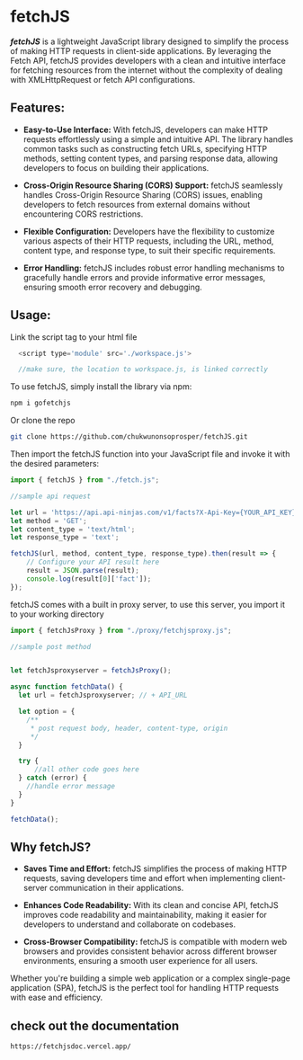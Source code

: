 # fetchJS

**_fetchJS_** is a lightweight JavaScript library designed to simplify the process of making HTTP requests in client-side applications. By leveraging the Fetch API, fetchJS provides developers with a clean and intuitive interface for fetching resources from the internet without the complexity of dealing with XMLHttpRequest or fetch API configurations.

## Features:

- **Easy-to-Use Interface:** With fetchJS, developers can make HTTP requests effortlessly using a simple and intuitive API. The library handles common tasks such as constructing fetch URLs, specifying HTTP methods, setting content types, and parsing response data, allowing developers to focus on building their applications.

- **Cross-Origin Resource Sharing (CORS) Support:** fetchJS seamlessly handles Cross-Origin Resource Sharing (CORS) issues, enabling developers to fetch resources from external domains without encountering CORS restrictions.

- **Flexible Configuration:** Developers have the flexibility to customize various aspects of their HTTP requests, including the URL, method, content type, and response type, to suit their specific requirements.

- **Error Handling:** fetchJS includes robust error handling mechanisms to gracefully handle errors and provide informative error messages, ensuring smooth error recovery and debugging.

## Usage:

Link the script tag to your html file

```javascript
  <script type='module' src='./workspace.js'>

  //make sure, the location to workspace.js, is linked correctly
```

To use fetchJS, simply install the library via npm:

```bash
npm i gofetchjs
```

Or clone the repo

```bash
git clone https://github.com/chukwunonsoprosper/fetchJS.git
```

Then import the fetchJS function into your JavaScript file and invoke it with the desired parameters:

```javascript
import { fetchJS } from "./fetch.js";

//sample api request

let url = 'https://api.api-ninjas.com/v1/facts?X-Api-Key={YOUR_API_KEY}';
let method = 'GET';
let content_type = 'text/html';
let response_type = 'text';

fetchJS(url, method, content_type, response_type).then(result => {
    // Configure your API result here
    result = JSON.parse(result);
    console.log(result[0]['fact']);
});
```

fetchJS comes with a built in proxy server, to use this server, you import it to your working directory

```javascript
import { fetchJsProxy } from "./proxy/fetchjsproxy.js";

//sample post method


let fetchJsproxyserver = fetchJsProxy();

async function fetchData() {
  let url = fetchJsproxyserver; // + API_URL

  let option = {
    /**
     * post request body, header, content-type, origin
     */
  }

  try {
      //all other code goes here
  } catch (error) {
    //handle error message
  }
}

fetchData();

```

## Why fetchJS?
- **Saves Time and Effort:** fetchJS simplifies the process of making HTTP requests, saving developers time and effort when implementing client-server communication in their applications.

- **Enhances Code Readability:** With its clean and concise API, fetchJS improves code readability and maintainability, making it easier for developers to understand and collaborate on codebases.

- **Cross-Browser Compatibility:** fetchJS is compatible with modern web browsers and provides consistent behavior across different browser environments, ensuring a smooth user experience for all users.

Whether you're building a simple web application or a complex single-page application (SPA), fetchJS is the perfect tool for handling HTTP requests with ease and efficiency.

## check out the documentation  
```bash
https://fetchjsdoc.vercel.app/
```
